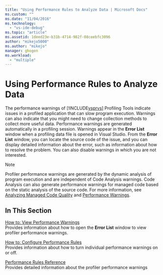 ```yaml
---
title: "Using Performance Rules to Analyze Data | Microsoft Docs"
ms.custom: ""
ms.date: "11/04/2016"
ms.technology: 
  - "vs-ide-debug"
ms.topic: "article"
ms.assetid: 1deed23e-b31b-4714-982f-08ceebfc3096
author: "mikejo5000"
ms.author: "mikejo"
manager: ghogen
ms.workload: 
  - "multiple"
---
```

# Using Performance Rules to Analyze Data
The performance warnings of [!INCLUDE[vsprvs](../code-quality/includes/vsprvs_md.md)] Profiling Tools indicate issues in a profiled application that can slow program execution. Warnings can also indicate that you might need to change collection methods to collect more useful data. Performance warnings are generated automatically in a profiling session. Warnings appear in the **Error List** window when a profiling data file is opened in Visual Studio. From the **Error List** window, you can locate the source code of the issue, and you can display detailed information about the error, such as information about how to resolve the problem. You can also disable warnings in which you are not interested.  
  
> [!NOTE]
>  Profiler performance warnings are generated by the dynamic analysis of program execution and are independent of Code Analysis warnings. Code Analysis can also generate performance warnings for managed code based on the static analysis of the source code. For more information, see [Analyzing Managed Code Quality](../code-quality/analyzing-managed-code-quality-by-using-code-analysis.md) and [Performance Warnings](../code-quality/performance-warnings.md).  
  
## In This Section  
 [How to: View Performance Warnings](../profiling/how-to-view-performance-warnings.md)  
 Provides information about how to open the **Error List** window to view profiler performance warnings.  
  
 [How to: Configure Performance Rules](../profiling/how-to-configure-performance-rules.md)  
 Provides information about how to turn individual performance warnings on or off.  
  
 [Performance Rules Reference](../profiling/performance-rules-reference.md)  
 Provides detailed information about the profiler performance warnings